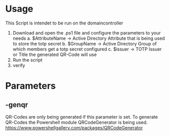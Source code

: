 # Usage
This Script is intendet to be run on the domaincontroller
1. Download and open the .ps1 file and configure the parameters to your needs
     a. $AttributeName -> Active Directory Attribute that is being used to store the totp secret
     b. $GroupName -> Active Directory Group of which members get a totp secret configured
     c. $issuer -> TOTP Issuer or Title the generated QR-Code will use
2. Run the script
3. verify

# Parameters
## -genqr
QR-Codes are only being generated if this parameter is set. To generate QR-Codes the Powershell module QRCodeGenerator is being used. https://www.powershellgallery.com/packages/QRCodeGenerator
